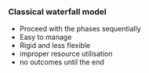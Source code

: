 ### Classical waterfall model
-  Proceed with the phases sequentially
- Easy to manage
- Rigid and less flexible
- improper resource utilisation
- no outcomes until the end